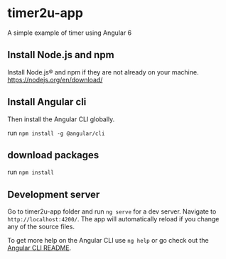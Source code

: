 # timer2u-app
A simple example of timer using Angular 6

## Install Node.js and npm
Install Node.js® and npm if they are not already on your machine.
https://nodejs.org/en/download/

## Install Angular cli
Then install the Angular CLI globally.

run `npm install -g @angular/cli`

## download packages 
run `npm install`

## Development server
Go to timer2u-app folder and run `ng serve` for a dev server. Navigate to `http://localhost:4200/`. The app will automatically reload if you change any of the source files.


To get more help on the Angular CLI use `ng help` or go check out the [Angular CLI README](https://github.com/angular/angular-cli/blob/master/README.md).
